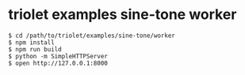 # triolet examples sine-tone worker

```
$ cd /path/to/triolet/examples/sine-tone/worker
$ npm install
$ npm run build
$ python -m SimpleHTTPServer
$ open http://127.0.0.1:8000
```
